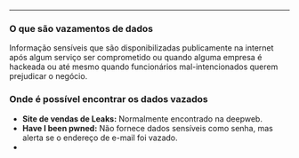 
---
### O que são vazamentos de dados

Informação sensíveis que são disponibilizadas publicamente na internet após algum serviço ser comprometido ou quando alguma empresa é hackeada ou até mesmo quando funcionários mal-intencionados querem prejudicar o negócio.

### Onde é possível encontrar os dados vazados

- **Site de vendas de Leaks:** Normalmente encontrado na deepweb.
- **Have I been pwned:** Não fornece dados sensíveis como senha, mas alerta se o endereço de e-mail foi vazado.
- 